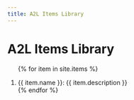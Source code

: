 ```yaml
---
title: A2L Items Library
---
```


# A2L Items Library

<ol>

{% for item in site.items %}
  <li>{{ item.name }}: {{ item.description }}</li>
{% endfor %}

</ol>

